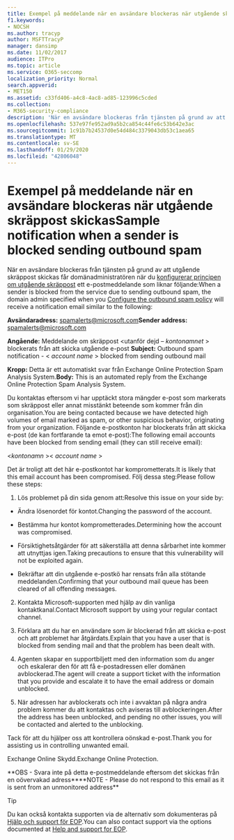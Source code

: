 ```yaml
---
title: Exempel på meddelande när en avsändare blockeras när utgående skräppost skickas
f1.keywords:
- NOCSH
ms.author: tracyp
author: MSFTTracyP
manager: dansimp
ms.date: 11/02/2017
audience: ITPro
ms.topic: article
ms.service: O365-seccomp
localization_priority: Normal
search.appverid:
- MET150
ms.assetid: c33fd406-a4c8-4ac8-ad85-123996c5cded
ms.collection:
- M365-security-compliance
description: 'När en avsändare blockeras från tjänsten på grund av att utgående skräppost skickas får domänadministratören när du konfigurerar principen om utgående skräppost ett e-postmeddelande som liknar följande:'
ms.openlocfilehash: 537e97fe952ad9a5b2ca854c44fe6c53b642e3ac
ms.sourcegitcommit: 1c91b7b24537d0e54d484c3379043db53c1aea65
ms.translationtype: MT
ms.contentlocale: sv-SE
ms.lasthandoff: 01/29/2020
ms.locfileid: "42806048"
---
```

# <a name="sample-notification-when-a-sender-is-blocked-sending-outbound-spam"></a><span data-ttu-id="6c333-103">Exempel på meddelande när en avsändare blockeras när utgående skräppost skickas</span><span class="sxs-lookup"><span data-stu-id="6c333-103">Sample notification when a sender is blocked sending outbound spam</span></span>

<span data-ttu-id="6c333-104">När en avsändare blockeras från tjänsten på grund av att utgående skräppost skickas får domänadministratören när du [konfigurerar principen om utgående skräppost](configure-the-outbound-spam-policy.md) ett e-postmeddelande som liknar följande:</span><span class="sxs-lookup"><span data-stu-id="6c333-104">When a sender is blocked from the service due to sending outbound spam, the domain admin specified when you [Configure the outbound spam policy](configure-the-outbound-spam-policy.md) will receive a notification email similar to the following:</span></span> 
  
 <span data-ttu-id="6c333-105">**Avsändaradress:** spamalerts@microsoft.com</span><span class="sxs-lookup"><span data-stu-id="6c333-105">**Sender address:** spamalerts@microsoft.com</span></span> 
  
 <span data-ttu-id="6c333-106">**Angående:** Meddelande om skräppost \<utanför dejd – *kontonamnet* \> blockerats från att skicka utgående e-post    </span><span class="sxs-lookup"><span data-stu-id="6c333-106">**Subject:** Outbound spam notification - \<  *account name*  \> blocked from sending outbound mail</span></span> 
  
 <span data-ttu-id="6c333-107">**Kropp:** Detta är ett automatiskt svar från Exchange Online Protection Spam Analysis System.</span><span class="sxs-lookup"><span data-stu-id="6c333-107">**Body:** This is an automated reply from the Exchange Online Protection Spam Analysis System.</span></span> 
  
<span data-ttu-id="6c333-108">Du kontaktas eftersom vi har upptäckt stora mängder e-post som markerats som skräppost eller annat misstänkt beteende som kommer från din organisation.</span><span class="sxs-lookup"><span data-stu-id="6c333-108">You are being contacted because we have detected high volumes of email marked as spam, or other suspicious behavior, originating from your organization.</span></span> <span data-ttu-id="6c333-109">Följande e-postkonton har blockerats från att skicka e-post (de kan fortfarande ta emot e-post):</span><span class="sxs-lookup"><span data-stu-id="6c333-109">The following email accounts have been blocked from sending email (they can still receive email):</span></span>
  
<span data-ttu-id="6c333-110">\<*kontonamn*  \></span><span class="sxs-lookup"><span data-stu-id="6c333-110">\< *account name*  \></span></span> 
  
<span data-ttu-id="6c333-111">Det är troligt att det här e-postkontot har komprometterats.</span><span class="sxs-lookup"><span data-stu-id="6c333-111">It is likely that this email account has been compromised.</span></span> <span data-ttu-id="6c333-112">Följ dessa steg:</span><span class="sxs-lookup"><span data-stu-id="6c333-112">Please follow these steps:</span></span>
  
1. <span data-ttu-id="6c333-113">Lös problemet på din sida genom att:</span><span class="sxs-lookup"><span data-stu-id="6c333-113">Resolve this issue on your side by:</span></span>
    
  - <span data-ttu-id="6c333-114">Ändra lösenordet för kontot.</span><span class="sxs-lookup"><span data-stu-id="6c333-114">Changing the password of the account.</span></span>
    
  - <span data-ttu-id="6c333-115">Bestämma hur kontot komprometterades.</span><span class="sxs-lookup"><span data-stu-id="6c333-115">Determining how the account was compromised.</span></span>
    
  - <span data-ttu-id="6c333-116">Försiktighetsåtgärder för att säkerställa att denna sårbarhet inte kommer att utnyttjas igen.</span><span class="sxs-lookup"><span data-stu-id="6c333-116">Taking precautions to ensure that this vulnerability will not be exploited again.</span></span>
    
  - <span data-ttu-id="6c333-117">Bekräftar att din utgående e-postkö har rensats från alla stötande meddelanden.</span><span class="sxs-lookup"><span data-stu-id="6c333-117">Confirming that your outbound mail queue has been cleared of all offending messages.</span></span>
    
2. <span data-ttu-id="6c333-118">Kontakta Microsoft-supporten med hjälp av din vanliga kontaktkanal.</span><span class="sxs-lookup"><span data-stu-id="6c333-118">Contact Microsoft support by using your regular contact channel.</span></span>
    
3. <span data-ttu-id="6c333-119">Förklara att du har en användare som är blockerad från att skicka e-post och att problemet har åtgärdats.</span><span class="sxs-lookup"><span data-stu-id="6c333-119">Explain that you have a user that is blocked from sending mail and that the problem has been dealt with.</span></span>
    
4. <span data-ttu-id="6c333-120">Agenten skapar en supportbiljett med den information som du anger och eskalerar den för att få e-postadressen eller domänen avblockerad.</span><span class="sxs-lookup"><span data-stu-id="6c333-120">The agent will create a support ticket with the information that you provide and escalate it to have the email address or domain unblocked.</span></span>
    
5. <span data-ttu-id="6c333-121">När adressen har avblockerats och inte i avvaktan på några andra problem kommer du att kontaktas och aviseras till avblockeringen.</span><span class="sxs-lookup"><span data-stu-id="6c333-121">After the address has been unblocked, and pending no other issues, you will be contacted and alerted to the unblocking.</span></span>
    
<span data-ttu-id="6c333-122">Tack för att du hjälper oss att kontrollera oönskad e-post.</span><span class="sxs-lookup"><span data-stu-id="6c333-122">Thank you for assisting us in controlling unwanted email.</span></span>
  
<span data-ttu-id="6c333-123">Exchange Online Skydd.</span><span class="sxs-lookup"><span data-stu-id="6c333-123">Exchange Online Protection.</span></span>
  
<span data-ttu-id="6c333-124">\*\*OBS - Svara inte på detta e-postmeddelande eftersom det skickas från en oövervakad adress\*\*</span><span class="sxs-lookup"><span data-stu-id="6c333-124">\*\*NOTE - Please do not respond to this email as it is sent from an unmonitored address\*\*</span></span>
  
> [!TIP]
> <span data-ttu-id="6c333-125">Du kan också kontakta supporten via de alternativ som dokumenteras på [Hjälp och support för EOP](help-and-support-for-eop.md).</span><span class="sxs-lookup"><span data-stu-id="6c333-125">You can also contact support via the options documented at [Help and support for EOP](help-and-support-for-eop.md).</span></span> 
  

